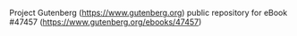 Project Gutenberg (https://www.gutenberg.org) public repository for eBook #47457 (https://www.gutenberg.org/ebooks/47457)

